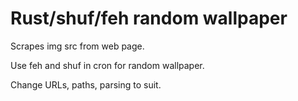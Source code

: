 # Rust/shuf/feh random wallpaper

Scrapes img src from web page.

Use feh and shuf in cron for random wallpaper.

Change URLs, paths, parsing to suit.
